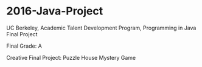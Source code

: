 # 2016-Java-Project
UC Berkeley, Academic Talent Development Program, Programming in Java Final Project

Final Grade: A

Creative Final Project: Puzzle House Mystery Game
